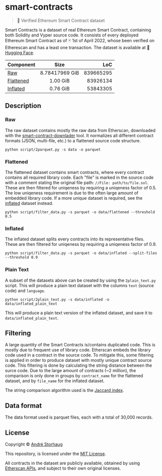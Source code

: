 # smart-contracts

> :page_facing_up: Verified Ethereum Smart Contract dataset

Smart Contracts is a dataset of real Ethereum Smart Contract, containing both Solidity and Vyper source code. It consists of every deployed Ethereum Smart Contract as of :black_joker: 1st of April 2022, whose been verified on Etherescan and has a least one transaction.
The dataset is available at 🤗 [Hugging Face](https://huggingface.co/datasets/andstor/smart_contracts).

| Component | Size | LoC |
| --------- |:----:| ---:|
| [Raw](https://huggingface.co/datasets/andstor/smart_contracts/tree/main/data/raw)| 8.78417969 GiB | 839665295 |
| [Flattened](https://huggingface.co/datasets/andstor/smart_contracts/tree/main/data/flattened) | 1.00 GiB | 83926134 |
| [Inflated](https://huggingface.co/datasets/andstor/smart_contracts/tree/main/data/inflated) | 0.76 GiB | 53843305 |


## Description

### Raw
The raw dataset contains mostly the raw data from Etherscan, downloaded with the [smart-contract-downlader](https://github.com/andstor/smart-contract-downloader) tool. It normalizes all different contract formats (JSON, multi-file, etc.) to a flattened source code structure.

```script
python script/2parquet.py -s data -o parquet
```

### Flattened
The flattened dataset contains smart contracts, where every contract contains all required library code. Each "file" is marked in the source code with a comment stating the original file path: `//File: path/to/file.sol`. These are then filtered for uniqeness by requiring a uniqeness factor of 0.5. The low uniqeness requirement is due to the often large amount of embedded library code. If a more unique dataset is required, see the [inflated](#inflated) dataset instead.

```script
python script/filter_data.py -s parquet -o data/flattened --threshold 0.5
```

### Inflated
The inflated dataset splits every contracts into its representative files. These are then filtered for uniqeness by requiring a uniqeness factor of 0.9.

```script
python script/filter_data.py -s parquet -o data/inflated --split-files --threshold 0.9
```

### Plain Text
A subset of the datasets above can be created by using the `2plain_text.py` script. This will produce a plain text dataset with the columns `text` (source code) and `language`.

```script
python script/2plain_text.py -s data/inflated -o data/inflated_plain_text
```
This will produce a plain text version of the inflated dataset, and save it to `data/inflated_plain_text`.

## Filtering
A large quantity of the Smart Contracts is/contains duplicated code. This is mostly due to frequent use of library code. Etherscan embeds the library code used in a contract in the source code. To mitigate this, some filtering is applied in order to produce dataset with mostly unique contract source code. This filtering is done by calculating the string distance between the surce code. Due to the large amount of contracts (~2 million), the comparison is only done in groups by `contract_name` for the flattened dataset, and by `file_name` for the inflated dataset.

The string comparison algorithm used is the [Jaccard index](https://en.wikipedia.org/wiki/Jaccard_index).

## Data format
The data format used is parquet files, each with a total of 30,000 records.

## License

Copyright © [André Storhaug](https://github.com/andstor)

This repository, is licensed under the [MIT License](https://github.com/andstor/verified-smart-contracts/blob/main/LICENSE).

All contracts in the dataset are publicly available, obtained by using [Etherscan APIs](https://etherscan.io/apis), and subject to their own original licenses.
